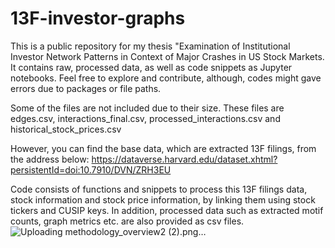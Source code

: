 # 13F-investor-graphs
This is a public repository for my thesis "Examination of Institutional Investor Network Patterns in Context of Major Crashes in US Stock Markets. It contains raw, processed data, as well as code snippets as Jupyter notebooks. Feel free to explore and contribute, although, codes might gave errors due to packages or file paths.

Some of the files are not included due to their size. These files are edges.csv, interactions_final.csv, processed_interactions.csv and historical_stock_prices.csv

However, you can find the base data, which are extracted 13F filings, from the address below:
https://dataverse.harvard.edu/dataset.xhtml?persistentId=doi:10.7910/DVN/ZRH3EU

Code consists of functions and snippets to process this 13F filings data, stock information and stock price information, by linking them using stock tickers and CUSIP keys. In addition, processed data such as extracted motif counts, graph metrics etc. are also provided as csv files.
![Uploading methodology_overview2 (2).png…]()
